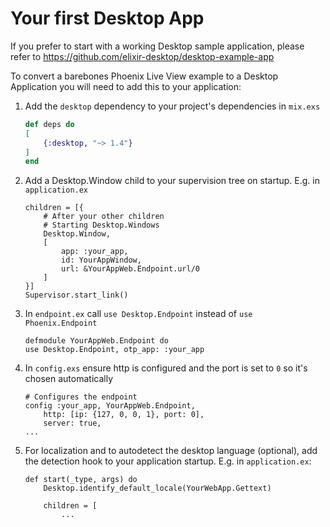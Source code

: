 # Your first Desktop App

If you prefer to start with a working Desktop sample application, please refer to https://github.com/elixir-desktop/desktop-example-app

To convert a barebones Phoenix Live View example to a Desktop Application you will need to add this to your application:

1. Add the `desktop` dependency to your project's dependencies in `mix.exs`

    ```elixir
    def deps do
    [
        {:desktop, "~> 1.4"}
    ]
    end
    ```

1. Add a Desktop.Window child to your supervision tree on startup. E.g. in `application.ex`

    ```
    children = [{
        # After your other children
        # Starting Desktop.Windows
        Desktop.Window,
        [
            app: :your_app,
            id: YourAppWindow,
            url: &YourAppWeb.Endpoint.url/0
        ]
    }]
    Supervisor.start_link()
    ```

1. In `endpoint.ex` call `use Desktop.Endpoint` instead of `use Phoenix.Endpoint`

    ```
    defmodule YourAppWeb.Endpoint do
    use Desktop.Endpoint, otp_app: :your_app
    ```

1. In `config.exs` ensure http is configured and the port is set to `0` so it's chosen automatically

    ```
    # Configures the endpoint
    config :your_app, YourAppWeb.Endpoint,
        http: [ip: {127, 0, 0, 1}, port: 0],
        server: true,
    ...
    ```

1. For localization and to autodetect the desktop language (optional), add the detection hook to your application startup. E.g. in `application.ex`:


    ```
    def start(_type, args) do 
        Desktop.identify_default_locale(YourWebApp.Gettext)

        children = [
            ...
    ```

